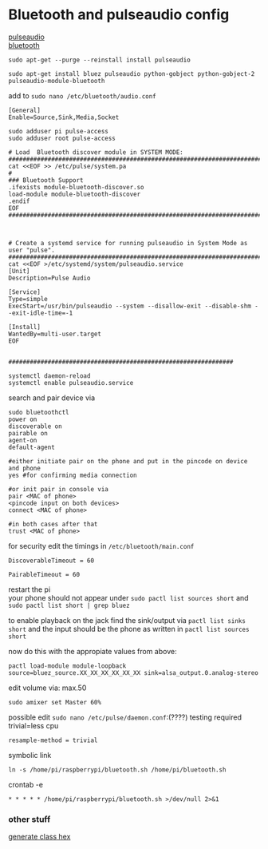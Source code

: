 # Bluetooth and pulseaudio config

[pulseaudio](https://github.com/davidedg/NAS-mod-config/blob/master/bt-sound/bt-sound-Bluez5_PulseAudio5.txt)  
[bluetooth](https://www.raspberrypi.org/forums/viewtopic.php?t=68779)  

 `sudo apt-get --purge --reinstall install pulseaudio`
 
 ```
 sudo apt-get install bluez pulseaudio python-gobject python-gobject-2 pulseaudio-module-bluetooth
 ```
 
 add to `sudo nano /etc/bluetooth/audio.conf`
 ```
 [General]
 Enable=Source,Sink,Media,Socket
 ```
 
 ```
 sudo adduser pi pulse-access
 sudo adduser root pulse-access
 ```
 
 
 ```
 # Load  Bluetooth discover module in SYSTEM MODE:
############################################################################
cat <<EOF >> /etc/pulse/system.pa
#
### Bluetooth Support
.ifexists module-bluetooth-discover.so
load-module module-bluetooth-discover
.endif
EOF
############################################################################



# Create a systemd service for running pulseaudio in System Mode as user "pulse".
############################################################################
cat <<EOF >/etc/systemd/system/pulseaudio.service
[Unit]
Description=Pulse Audio

[Service]
Type=simple
ExecStart=/usr/bin/pulseaudio --system --disallow-exit --disable-shm --exit-idle-time=-1

[Install]
WantedBy=multi-user.target
EOF


###############################################################

systemctl daemon-reload
systemctl enable pulseaudio.service
```
 
search and pair device via
 
```
sudo bluetoothctl
power on
discoverable on
pairable on
agent-on
default-agent

#either initiate pair on the phone and put in the pincode on device and phone
yes #for confirming media connection

#or init pair in console via
pair <MAC of phone>
<pincode input on both devices>
connect <MAC of phone>

#in both cases after that
trust <MAC of phone>  

```
 
for security edit the timings in `/etc/bluetooth/main.conf`
 
```
DiscoverableTimeout = 60

PairableTimeout = 60
```

restart the pi  
your phone should not appear under `sudo pactl list sources short` and  
`sudo pactl list short | grep bluez`  


to enable playback on the jack find the sink/output via `pactl list sinks short` and the input should be the phone as written in `pactl list sources short`  

now do this with the appropiate values from above:
```
pactl load-module module-loopback source=bluez_source.XX_XX_XX_XX_XX_XX sink=alsa_output.0.analog-stereo
```

edit volume via: max.50
```
sudo amixer set Master 60%
```

possible edit `sudo nano /etc/pulse/daemon.conf`:(????) testing required trivial=less cpu  
```
resample-method = trivial
```

symbolic link
```
ln -s /home/pi/raspberrypi/bluetooth.sh /home/pi/bluetooth.sh
```


crontab -e
```
* * * * * /home/pi/raspberrypi/bluetooth.sh >/dev/null 2>&1
```
  

### other stuff

[generate class hex](http://bluetooth-pentest.narod.ru/software/bluetooth_class_of_device-service_generator.html)

